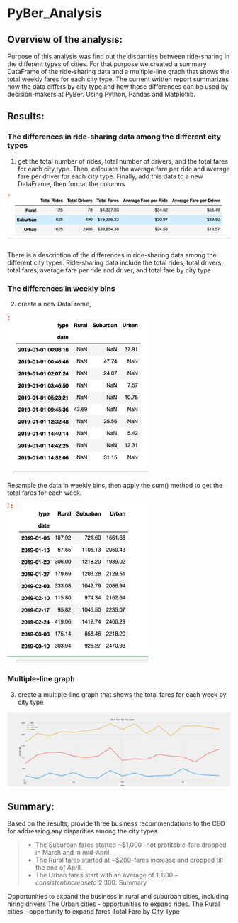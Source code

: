 # PyBer_Analysis

## Overview of the analysis:

Purpose of this analysis was find out the disparities between ride-sharing in the different types of cities. For that purpose we created a summary DataFrame of the ride-sharing data and a multiple-line graph that shows the total weekly fares for each city type. The current written report summarizes how the data differs by city type and how those differences can be used by decision-makers at PyBer. Using Python, Pandas and Matplotlib. 


## Results:

### The differences in ride-sharing data among the different city types

1. get the total number of rides, total number of drivers, and the total fares for each city type. Then, calculate the average fare per ride and average fare per driver for each city type. Finally, add this data to a new DataFrame, then format the columns

![formatted.png](/Resources/formatted.png) 

There is a description of the differences in ride-sharing data among the different city types. Ride-sharing data include the total rides, total drivers, total fares, average fare per ride and driver, and total fare by city type

### The differences in weekly bins


2. create a new DataFrame, 

![dates.png](/Resources/dates.png) 

Resample the data in weekly bins, then apply the sum() method to get the total fares for each week.

![result.png](/Resources/result.png) 

### Multiple-line graph

3. create a multiple-line graph that shows the total fares for each week by city type

![PyBer_fare_summary.png](/analysis/PyBer_fare_summary.png)



## Summary: 

Based on the results, provide three business recommendations to the CEO for addressing any disparities among the city types.

> * The Suburban fares started ~$1,000 -not profitable-fare dropped in March and in mid-April.  
> * The Rural fares started at ~$200-fares increase and dropped till the end of April.  
> * The Urban fares start with an average of $1,800 - consistent increase to ~$2,300. 
Summary

Opportunities to expand the business in rural and suburban cities, including hiring drivers
The Urban cities - opportunities to expand rides.
The Rural cities - opportunity to expand fares Total Fare by City Type
